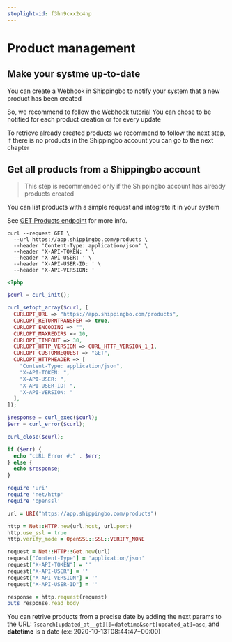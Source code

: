 ```yaml
---
stoplight-id: f3hn9cxx2c4np
---
```


# Product management

## Make your systme up-to-date

You can create a Webhook in Shippingbo to notify your system that a new product has been created

So, we recommend to follow the [Webhook tutorial](https://developer.shippingbo.com/docs/api/6fkoxdhf5024p-how-to-configure)
You can chose to be notified for each product creation or for every update

To retrieve already created products we recommend to follow the next step, if there is no products in the Shippingbo account you can go to the next chapter

## Get all products from a Shippingbo account

> This step is recommended only if the Shippingbo account has already products created

You can list products with a simple request and integrate it in your system

See [GET Products endpoint](https://developer.shippingbo.com/docs/api/b644b1bfa845a-list-products) for more info.

```curl
curl --request GET \
  --url https://app.shippingbo.com/products \
  --header 'Content-Type: application/json' \
  --header 'X-API-TOKEN: ' \
  --header 'X-API-USER: ' \
  --header 'X-API-USER-ID: ' \
  --header 'X-API-VERSION: '
```
```php
<?php

$curl = curl_init();

curl_setopt_array($curl, [
  CURLOPT_URL => "https://app.shippingbo.com/products",
  CURLOPT_RETURNTRANSFER => true,
  CURLOPT_ENCODING => "",
  CURLOPT_MAXREDIRS => 10,
  CURLOPT_TIMEOUT => 30,
  CURLOPT_HTTP_VERSION => CURL_HTTP_VERSION_1_1,
  CURLOPT_CUSTOMREQUEST => "GET",
  CURLOPT_HTTPHEADER => [
    "Content-Type: application/json",
    "X-API-TOKEN: ",
    "X-API-USER: ",
    "X-API-USER-ID: ",
    "X-API-VERSION: "
  ],
]);

$response = curl_exec($curl);
$err = curl_error($curl);

curl_close($curl);

if ($err) {
  echo "cURL Error #:" . $err;
} else {
  echo $response;
}
```
```ruby
require 'uri'
require 'net/http'
require 'openssl'

url = URI("https://app.shippingbo.com/products")

http = Net::HTTP.new(url.host, url.port)
http.use_ssl = true
http.verify_mode = OpenSSL::SSL::VERIFY_NONE

request = Net::HTTP::Get.new(url)
request["Content-Type"] = 'application/json'
request["X-API-TOKEN"] = ''
request["X-API-USER"] = ''
request["X-API-VERSION"] = ''
request["X-API-USER-ID"] = ''

response = http.request(request)
puts response.read_body
```

You can retrive products from a precise date by adding the next params to the URL: `?search[updated_at__gt][]=datetime&sort[updated_at]=asc`, and **datetime** is a date (ex: 2020-10-13T08:44:47+00:00)
